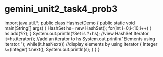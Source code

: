 # gemini_unit2_task4_prob3

import java.util.*;
public class HashsetDemo
{
public static void main(String[] args)
{
HashSet hs= new HashSet(); for(int i=0;i<10;i++) { hs.add(?i?); } System.out.println(?Set is ?+hs); //view HashSet
Iterator it=hs.iterator(); //add an iterator to hs
System.out.println("Elements using iterator:");
while(it.hasNext()) //display elements by using iterator
{
Integer s=(Integer)it.next();
System.out.println(s);
}
}
}
